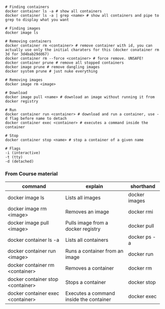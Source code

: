 ```shell

# Finding containers
docker container ls -a # show all containers
docker container ls -a | grep <name> # show all containers and pipe to grep to display what you want
 
# Finding images
docker image ls
 
# Removing containers
docker container rm <container> # remove container with id, you can actually use only the initial charaters for this (docker conatainer rm 3d for 3d4bab29dd67)
docker container rm --force <container> # force remove. UNSAFE!
docker container prune # remove all stopped containers
docker image prune # remove dangling images
docker system prune # just nuke everything

# Removing images
docker image rm <image>

# Download
docker image pull <name> # download an image without running it from docker registry

# Run
docker container run <container> # download and run a container, use -d flag before name to detach
docker container exec <container> # executes a command inside the container 

# Stop
docker container stop <name> # stop a container of a given name

# Flags
-i (interactive)
-t (tty)
-d (detached)

```
### From Course material
| command                             | explain                                 | shorthand      |
|-------------------------------------|-----------------------------------------|----------------|
| docker image ls                     | Lists all images                        | docker images  |
| docker image rm \<image\>           | Removes an image                        | docker rmi     |
| docker image pull \<image\>         | Pulls image from a docker registry      | docker pull    |
| docker container ls -a              | Lists all containers                    | docker ps -a   |
| docker container run \<image\>      | Runs a container from an image          | docker run     |
| docker container rm \<container\>   | Removes a container                     | docker rm      |
| docker container stop \<container\> | Stops a container                       | docker stop    |
| docker container exec \<container\> | Executes a command inside the container | docker exec    |
